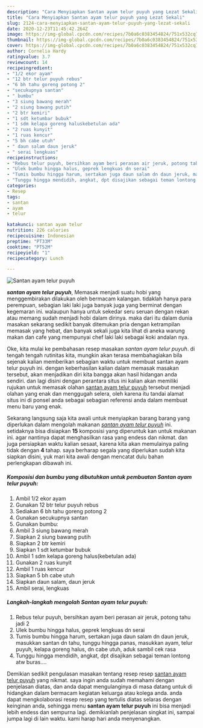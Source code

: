 ```yaml
---
description: "Cara Menyiapkan Santan ayam telur puyuh yang Lezat Sekali"
title: "Cara Menyiapkan Santan ayam telur puyuh yang Lezat Sekali"
slug: 2124-cara-menyiapkan-santan-ayam-telur-puyuh-yang-lezat-sekali
date: 2020-12-23T11:45:42.264Z
image: https://img-global.cpcdn.com/recipes/7b0a6c0383454824/751x532cq70/santan-ayam-telur-puyuh-foto-resep-utama.jpg
thumbnail: https://img-global.cpcdn.com/recipes/7b0a6c0383454824/751x532cq70/santan-ayam-telur-puyuh-foto-resep-utama.jpg
cover: https://img-global.cpcdn.com/recipes/7b0a6c0383454824/751x532cq70/santan-ayam-telur-puyuh-foto-resep-utama.jpg
author: Cornelia Hardy
ratingvalue: 3.7
reviewcount: 14
recipeingredient:
- "1/2 ekor ayam"
- "12 btr telur puyuh rebus"
- "6 bh tahu goreng potong 2"
- "secukupnya santan"
- " bumbu"
- "3 siung bawang merah"
- "2 siung bawang putih"
- "2 btr kemiri"
- "1 sdt ketumbar bubuk"
- "1 sdm kelapa goreng haluskebetulan ada"
- "2 ruas kunyit"
- "1 ruas kencur"
- "5 bh cabe utuh"
- " daun salam daun jeruk"
- " serai lengkuas"
recipeinstructions:
- "Rebus telur puyuh, bersihkan ayam beri perasan air jeruk, potong tahu jadi 2"
- "Ulek bumbu hingga halus, geprek lengkuas dn serai"
- "Tumis bumbu hingga harum, sertakan juga daun salam dn daun jeruk, masukkan santan dn tahu, tunggu hingga panas, masukkan ayam, telur puyuh, kelapa goreng halus, dn cabe utuh, aduk sambil cek rasa"
- "Tunggu hingga mendidih, angkat, dpt disajikan sebagai teman lontong atw buras...."
categories:
- Resep
tags:
- santan
- ayam
- telur

katakunci: santan ayam telur 
nutrition: 226 calories
recipecuisine: Indonesian
preptime: "PT33M"
cooktime: "PT52M"
recipeyield: "1"
recipecategory: Lunch

---
```



![Santan ayam telur puyuh](https://img-global.cpcdn.com/recipes/7b0a6c0383454824/751x532cq70/santan-ayam-telur-puyuh-foto-resep-utama.jpg)

<b><i>santan ayam telur puyuh</i></b>, Memasak menjadi suatu hobi yang menggembirakan dilakukan oleh bermacam kalangan. tidaklah hanya para perempuan, sebagian laki laki juga banyak juga yang berminat dengan kegemaran ini. walaupun hanya untuk sekedar seru seruan dengan rekan atau memang sudah menjadi hobi dalam dirinya. maka dari itu dalam dunia masakan sekarang sedikit banyak ditemukan pria dengan ketrampilan memasak yang hebat, dan banyak sekali juga kita lihat di aneka warung makan dan cafe yang mempunyai chef laki laki sebagai koki andalan nya.

Oke, kita mulai ke pembahasan resep masakan <i>santan ayam telur puyuh</i>. di tengah tengah rutinitas kita, mungkin akan terasa membahagiakan bila sejenak kalian memberikan sebagian waktu untuk membuat santan ayam telur puyuh ini. dengan keberhasilan kalian dalam memasak masakan tersebut, akan menjadikan diri kita bangga akan hasil hidangan anda sendiri. dan lagi disini dengan perantara situs ini kalian akan memiliki rujukan untuk memasak olahan <u>santan ayam telur puyuh</u> tersebut menjadi olahan yang enak dan menggugah selera, oleh karena itu tandai alamat situs ini di ponsel anda sebagai sebagian referensi anda dalam membuat menu baru yang enak.




Sekarang langsung saja kita awali untuk menyiapkan barang barang yang diperlukan dalam mengolah makanan <u><i>santan ayam telur puyuh</i></u> ini. setidaknya bisa disiapkan <b>15</b> komposisi yang diperuntuk kan untuk makanan ini. agar nantinya dapat menghasilkan rasa yang endess dan nikmat. dan juga persiapkan waktu kalian sesaat, karena kita akan memulainya paling tidak dengan <b>4</b> tahap. saya berharap segala yang diperlukan sudah kita siapkan disini, yuk mari kita awali dengan mencatat dulu bahan perlengkapan dibawah ini.

<!--inarticleads1-->

##### Komposisi dan bumbu yang dibutuhkan untuk pembuatan Santan ayam telur puyuh:

1. Ambil 1/2 ekor ayam
1. Gunakan 12 btr telur puyuh rebus
1. Sediakan 6 bh tahu goreng potong 2
1. Gunakan secukupnya santan
1. Gunakan  bumbu:
1. Ambil 3 siung bawang merah
1. Siapkan 2 siung bawang putih
1. Siapkan 2 btr kemiri
1. Siapkan 1 sdt ketumbar bubuk
1. Ambil 1 sdm kelapa goreng halus(kebetulan ada)
1. Gunakan 2 ruas kunyit
1. Ambil 1 ruas kencur
1. Siapkan 5 bh cabe utuh
1. Siapkan  daun salam, daun jeruk
1. Ambil  serai, lengkuas




<!--inarticleads2-->

##### Langkah-langkah mengolah Santan ayam telur puyuh:

1. Rebus telur puyuh, bersihkan ayam beri perasan air jeruk, potong tahu jadi 2
1. Ulek bumbu hingga halus, geprek lengkuas dn serai
1. Tumis bumbu hingga harum, sertakan juga daun salam dn daun jeruk, masukkan santan dn tahu, tunggu hingga panas, masukkan ayam, telur puyuh, kelapa goreng halus, dn cabe utuh, aduk sambil cek rasa
1. Tunggu hingga mendidih, angkat, dpt disajikan sebagai teman lontong atw buras....




Demikian sedikit pengulasan masakan tentang resep resep <u>santan ayam telur puyuh</u> yang nikmat. saya ingin anda sudah memahami dengan penjelasan diatas, dan anda dapat mengulanginya di masa datang untuk di hidangkan dalam bermacam kegiatan keluarga atau kolega anda. anda dapat mengkolaborasi resep resep yang tertulis diatas selaras dengan keinginan anda, sehingga menu <b>santan ayam telur puyuh</b> ini bisa menjadi lebih endess dan sempurna lagi. demikianlah penjelasan singkat ini, sampai jumpa lagi di lain waktu. kami harap hari anda menyenangkan.
